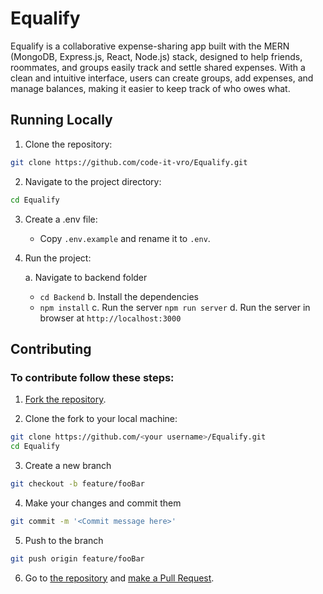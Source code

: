 # Equalify

Equalify is a collaborative expense-sharing app built with the MERN (MongoDB, Express.js, React, Node.js) stack, designed to help friends, roommates, and groups easily track and settle shared expenses. With a clean and intuitive interface, users can create groups, add expenses, and manage balances, making it easier to keep track of who owes what.

## Running Locally

1. Clone the repository:

```bash
git clone https://github.com/code-it-vro/Equalify.git
```

2. Navigate to the project directory:

```bash
cd Equalify
```

3. Create a .env file:

   - Copy `.env.example` and rename it to `.env`.

4. Run the project:

   a. Navigate to backend folder

   - `cd Backend`
     b. Install the dependencies
   - `npm install`
     c. Run the server
     `npm run server`
     d. Run the server in browser at
     `http://localhost:3000`

## Contributing

### To contribute follow these steps:

1. [Fork the repository](https://docs.github.com/en/free-pro-team@latest/github/getting-started-with-github/fork-a-repo).

2. Clone the fork to your local machine:

```bash
git clone https://github.com/<your username>/Equalify.git
cd Equalify
```

3. Create a new branch

```bash
git checkout -b feature/fooBar
```

4. Make your changes and commit them

```bash
git commit -m '<Commit message here>'
```

5. Push to the branch

```bash
git push origin feature/fooBar
```

6. Go to [the repository](https://github.com/code-it-vro/Equalify/pulls) and [make a Pull Request](https://docs.github.com/en/free-pro-team@latest/github/collaborating-with-issues-and-pull-requests/creating-a-pull-request).
